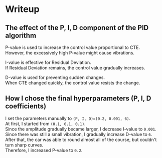 # Writeup

## The effect of the P, I, D component of the PID algorithm

P-value is used to increase the control value proportional to CTE.  
However, the excessively high P-value might cause vibrations.

I-value is effective for Residual Deviation.  
If Residual Deviation remains, the control value gradually increases.

D-value is used for preventing sudden changes.  
When CTE changed quickly, the control value resists the change.

## How I chose the final hyperparameters (P, I, D coefficients)

I set the parameters manually to `(P, I, D)=(0.2, 0.001, 6)`.  
At first, I started from `(0.1, 0.1, 0.1)`.  
Since the amplitude gradually became larger, I decrease I-value to `0.001`.  
Since there was still a small vibration, I gradually increase D-value to `6`.  
After that, the car was able to round almost all of the course, but couldn't turn sharp curves.  
Therefore, I increased P-value to `0.2`.

